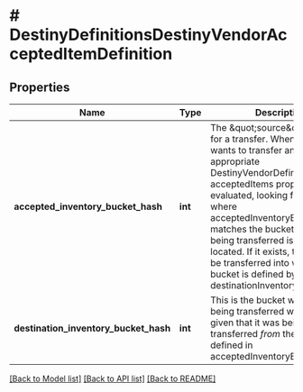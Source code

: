 # # DestinyDefinitionsDestinyVendorAcceptedItemDefinition

## Properties

Name | Type | Description | Notes
------------ | ------------- | ------------- | -------------
**accepted_inventory_bucket_hash** | **int** | The \&quot;source\&quot; bucket for a transfer. When a user wants to transfer an item, the appropriate DestinyVendorDefinition&#39;s acceptedItems property is evaluated, looking for an entry where acceptedInventoryBucketHash matches the bucket that the item being transferred is currently located. If it exists, the item will be transferred into whatever bucket is defined by destinationInventoryBucketHash. | [optional]
**destination_inventory_bucket_hash** | **int** | This is the bucket where the item being transferred will be put, given that it was being transferred *from* the bucket defined in acceptedInventoryBucketHash. | [optional]

[[Back to Model list]](../../README.md#models) [[Back to API list]](../../README.md#endpoints) [[Back to README]](../../README.md)
